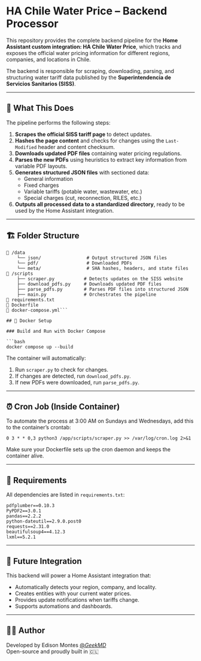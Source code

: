 # HA Chile Water Price – Backend Processor

This repository provides the complete backend pipeline for the **Home Assistant custom integration: HA Chile Water Price**, which tracks and exposes the official water pricing information for different regions, companies, and locations in Chile.

The backend is responsible for scraping, downloading, parsing, and structuring water tariff data published by the **Superintendencia de Servicios Sanitarios (SISS)**.

---

## 🧠 What This Does

The pipeline performs the following steps:

1. **Scrapes the official SISS tariff page** to detect updates.
2. **Hashes the page content** and checks for changes using the `Last-Modified` header and content checksum.
3. **Downloads updated PDF files** containing water pricing regulations.
4. **Parses the new PDFs** using heuristics to extract key information from variable PDF layouts.
5. **Generates structured JSON files** with sectioned data:
   - General information
   - Fixed charges
   - Variable tariffs (potable water, wastewater, etc.)
   - Special charges (cut, reconnection, RILES, etc.)
6. **Outputs all processed data to a standardized directory**, ready to be used by the Home Assistant integration.

---

## 🏗️ Folder Structure

```text
📁 /data
    └── json/                 # Output structured JSON files
    └── pdf/                  # Downloaded PDFs
    └── meta/                 # SHA hashes, headers, and state files
📁 /scripts
    ├── scraper.py           # Detects updates on the SISS website
    ├── download_pdfs.py     # Downloads updated PDF files
    ├── parse_pdfs.py        # Parses PDF files into structured JSON
    ├── main.py              # Orchestrates the pipeline
📄 requirements.txt
📄 Dockerfile
📄 docker-compose.yml```

## 🐳 Docker Setup

### Build and Run with Docker Compose

```bash
docker compose up --build
```

The container will automatically:

1. Run `scraper.py` to check for changes.
2. If changes are detected, run `download_pdfs.py`.
3. If new PDFs were downloaded, run `parse_pdfs.py`.

---

## ⏰ Cron Job (Inside Container)

To automate the process at 3:00 AM on Sundays and Wednesdays, add this to the container’s crontab:

```cron
0 3 * * 0,3 python3 /app/scripts/scraper.py >> /var/log/cron.log 2>&1
```

Make sure your Dockerfile sets up the cron daemon and keeps the container alive.

---

## 📄 Requirements

All dependencies are listed in `requirements.txt`:

```text
pdfplumber==0.10.3  
PyPDF2==3.0.1  
pandas==2.2.2  
python-dateutil==2.9.0.post0  
requests==2.31.0  
beautifulsoup4==4.12.3  
lxml==5.2.1
```

---

## 🔧 Future Integration

This backend will power a Home Assistant integration that:

- Automatically detects your region, company, and locality.
- Creates entities with your current water prices.
- Provides update notifications when tariffs change.
- Supports automations and dashboards.

---

## 👨‍💻 Author

Developed by Edison Montes [@_GeekMD_](https://github.com/Geek-MD)  
Open-source and proudly built in 🇨🇱
